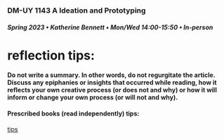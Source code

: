 ### DM-UY 1143 A Ideation and Prototyping
##### Spring 2023 • Katherine Bennett • Mon/Wed 14:00-15:50 • In-person




# reflection tips:

#### Do not write a summary. In other words, do not regurgitate the article. Discuss any epiphanies or insights that occurred while reading, how it reflects your own creative process (or does not and why) or how it will inform or change your own process (or will not and why).


#### Prescribed books (read independently) tips:

<a href = "https://github.com/IDMNYU/IdeationPrototypingSpring19-Bennett/blob/master/Book_Reflections.md"> tips </a>